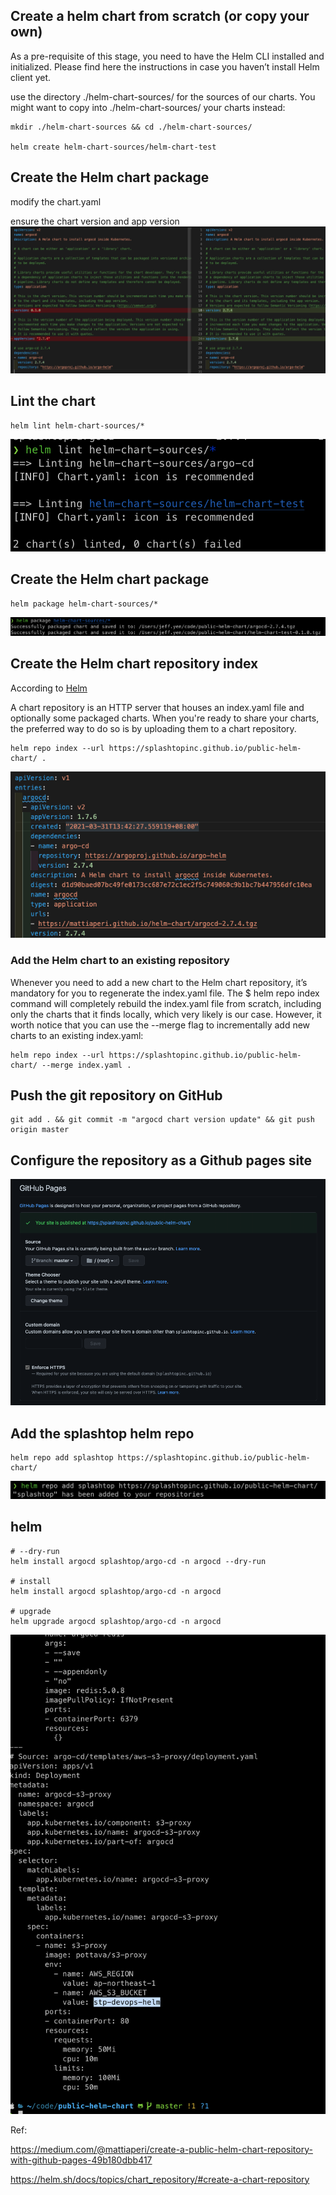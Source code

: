 ## Create a helm chart from scratch (or copy your own)
As a pre-requisite of this stage, you need to have the Helm CLI installed and initialized. Please find here the instructions in case you haven’t install Helm client yet.

use the directory ./helm-chart-sources/ for the sources of our charts. You might want to copy into ./helm-chart-sources/ your charts instead:

```
mkdir ./helm-chart-sources && cd ./helm-chart-sources/

helm create helm-chart-sources/helm-chart-test
```

## Create the Helm chart package
modify the chart.yaml

ensure the chart version and app version
![chart value graph](./readme-img/modfiy-chart-value.png)

## Lint the chart

```
helm lint helm-chart-sources/*
```
![helm lint](./readme-img/helm-lint.png)

## Create the Helm chart package
```
helm package helm-chart-sources/*
```
![Helm package](./readme-img/Helm-package.png)

## Create the Helm chart repository index

According to [Helm](https://helm.sh/docs/topics/chart_repository/#create-a-chart-repository)

A chart repository is an HTTP server that houses an index.yaml file and optionally some packaged charts. When you're ready to share your charts, the preferred way to do so is by uploading them to a chart repository.

```
helm repo index --url https://splashtopinc.github.io/public-helm-chart/ .
```
![helm index](./readme-img/helm-index.png)

### Add the Helm chart to an existing repository

Whenever you need to add a new chart to the Helm chart repository, it’s mandatory for you to regenerate the index.yaml file. The $ helm repo index command will completely rebuild the index.yaml file from scratch, including only the charts that it finds locally, which very likely is our case. However, it worth notice that you can use the --merge flag to incrementally add new charts to an existing index.yaml:

```
helm repo index --url https://splashtopinc.github.io/public-helm-chart/ --merge index.yaml .
```

## Push the git repository on GitHub

```
git add . && git commit -m "argocd chart version update" && git push origin master
```

## Configure the repository as a Github pages site

![github pages](./readme-img/gitHub-pages.png)

## Add the splashtop helm repo

```
helm repo add splashtop https://splashtopinc.github.io/public-helm-chart/
```
![helm add repo](./readme-img/helm-add-repo.png)

## helm 

```
# --dry-run
helm install argocd splashtop/argo-cd -n argocd --dry-run

# install 
helm install argocd splashtop/argo-cd -n argocd 

# upgrade
helm upgrade argocd splashtop/argo-cd -n argocd

```
![dry-run](./readme-img/dry-run.png)

Ref:   

https://medium.com/@mattiaperi/create-a-public-helm-chart-repository-with-github-pages-49b180dbb417

https://helm.sh/docs/topics/chart_repository/#create-a-chart-repository